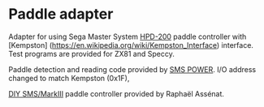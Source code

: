 # Paddle adapter
Adapter for using Sega Master System [HPD-200](https://segaretro.org/Paddle_Control) paddle controller with [Kempston] (https://en.wikipedia.org/wiki/Kempston_Interface) interface. Test programs are provided for ZX81 and Speccy. 

Paddle detection and reading code provided by [SMS POWER](http://www.smspower.org/Development/Paddle). I/O address changed to match Kempston (0x1F), 

[DIY SMS/MarkIII](https://www.raphnet.net/electronique/sms_paddle/index_en.php) paddle controller provided by Raphaël Assénat.